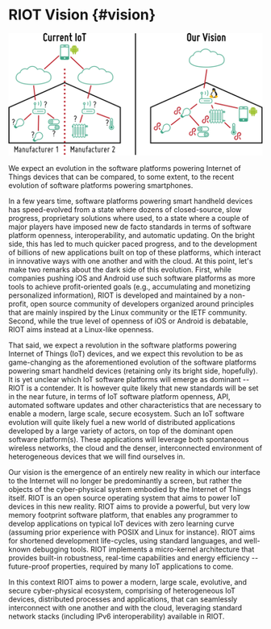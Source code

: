 # RIOT Vision     {#vision}

![RIOT Vision: From proprietary manufacturer silos to a truly open cyber-physical system](vision.svg)

We expect an evolution in the software platforms powering Internet of Things
devices that can be compared, to some extent, to the recent evolution of
software platforms powering smartphones.

In a few years time, software platforms powering smart handheld devices has
speed-evolved from a state where dozens of closed-source, slow progress,
proprietary solutions where used, to a state where a couple of major players
have imposed new de facto standards in terms of software platform openness,
interoperability, and automatic updating. On the bright side, this has led to
much quicker paced progress, and to the development of billions of new
applications built on top of these platforms, which interact in innovative ways
with one another and with the cloud. At this point, let's make two remarks about
the dark side of this evolution. First, while companies pushing iOS and Android
use such software platforms as more tools to achieve profit-oriented goals
(e.g., accumulating and monetizing personalized information), RIOT is developed
and maintained by a non-profit, open source community of developers organized
around principles that are mainly inspired by the Linux community or the IETF
community. Second, while the true level of openness of iOS or Android is debatable,
RIOT aims instead at a Linux-like openness.

That said, we expect a revolution in the software platforms powering Internet of
Things (IoT) devices, and we expect this revolution to be as game-changing as
the aforementioned evolution of the software platforms powering smart handheld
devices (retaining only its bright side, hopefully). It is yet unclear which IoT
software platforms will emerge as dominant -- RIOT is a contender. It is however
quite likely that new standards will be set in the near future, in terms of IoT
software platform openness, API, automated software updates and other
characteristics that are necessary to enable a modern, large scale, secure ecosystem.
Such an IoT software evolution will quite likely fuel a new world of distributed
applications developed by a large variety of actors, on top of the dominant open
software platform(s). These applications will leverage both spontaneous wireless
networks, the cloud and the denser, interconnected environment of heterogeneous
devices that we will find ourselves in.

Our vision is the emergence of an entirely new reality in which our interface to
the Internet will no longer be predominantly a screen, but rather the objects of
the cyber-physical system embodied by the Internet of Things itself. RIOT is an
open source operating system that aims to power IoT devices in this new reality.
RIOT aims to provide a powerful, but very low memory footprint software platform,
that enables any programmer to develop applications on typical IoT devices with
zero learning curve (assuming prior experience with POSIX and Linux for instance).
RIOT aims for shortened development life-cycles, using standard languages, and
well-known debugging tools. RIOT implements a micro-kernel architecture that provides
built-in robustness, real-time capabilities and energy efficiency -- future-proof
properties, required by many IoT applications to come.

In this context RIOT aims to power a modern, large scale, evolutive, and secure
cyber-physical ecosystem, comprising of heterogeneous IoT devices, distributed
processes and applications, that can seamlessly interconnect with one another
and with the cloud, leveraging standard network stacks (including IPv6
interoperability) available in RIOT.
